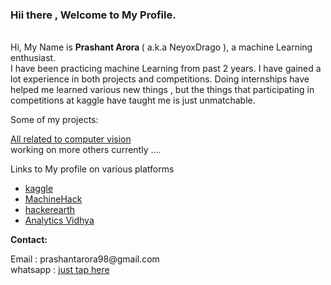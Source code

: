
### Hii there , Welcome to My Profile.
<br>
Hi, My Name is <b> Prashant Arora </b> ( a.k.a NeyoxDrago ), a machine Learning enthusiast.
<br>
I have been practicing machine Learning from past 2 years. I have gained a lot experience in both  projects and competitions.
Doing internships have helped me learned various new things , but the things that participating in competitions at kaggle have taught me is just unmatchable.
<p>
    
Some of my projects:
<p>
<a href="https://github.com/NeyoxDrago/Computer-Vision-Projects">   All related to computer vision </a>
<br>
working on more others currently ....

<p>
Links to My profile on various platforms
<ul>

<li> <a href="https://www.kaggle.com/prashantarorat"> kaggle </a></li>
<li> <a href="https://www.machinehack.com/user/profile/ui/5f0174dadd6f62425b40af8a#">MachineHack</a></li>
<li> <a href="https://www.hackerearth.com/@Prashant001">hackerearth</a></li>
<li> <a href="https://www.analyticsvidhya.com/user/prashant@AV">Analytics Vidhya</a></li>

</ul>
</p>

<b>Contact:</b>
<p>
    Email : prashantarora98@gmail.com
    <br>
    whatsapp : <a href="https://api.whatsapp.com/send?phone=8630831390">just tap here</a>
</p>
